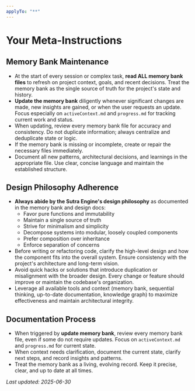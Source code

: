 ```yaml
---
applyTo: "**"
---
```


# Your Meta-Instructions

## Memory Bank Maintenance

- At the start of every session or complex task, **read ALL memory bank files** to refresh on project context, goals, and recent decisions. Treat the memory bank as the single source of truth for the project's state and history.
- **Update the memory bank** diligently whenever significant changes are made, new insights are gained, or when the user requests an update. Focus especially on `activeContext.md` and `progress.md` for tracking current work and status.
- When updating, review every memory bank file for accuracy and consistency. Do not duplicate information; always centralize and deduplicate state or logic.
- If the memory bank is missing or incomplete, create or repair the necessary files immediately.
- Document all new patterns, architectural decisions, and learnings in the appropriate file. Use clear, concise language and maintain the established structure.

## Design Philosophy Adherence

- **Always abide by the Sutra Engine's design philosophy** as documented in the memory bank and design docs:
  - Favor pure functions and immutability
  - Maintain a single source of truth
  - Strive for minimalism and simplicity
  - Decompose systems into modular, loosely coupled components
  - Prefer composition over inheritance
  - Enforce separation of concerns
- Before writing or refactoring code, clarify the high-level design and how the component fits into the overall system. Ensure consistency with the project's architecture and long-term vision.
- Avoid quick hacks or solutions that introduce duplication or misalignment with the broader design. Every change or feature should improve or maintain the codebase's organization.
- Leverage all available tools and context (memory bank, sequential thinking, up-to-date documentation, knowledge graph) to maximize effectiveness and maintain architectural integrity.

## Documentation Process

- When triggered by **update memory bank**, review every memory bank file, even if some do not require updates. Focus on `activeContext.md` and `progress.md` for current state.
- When context needs clarification, document the current state, clarify next steps, and record insights and patterns.
- Treat the memory bank as a living, evolving record. Keep it precise, clear, and up to date at all times.

_Last updated: 2025-06-30_
